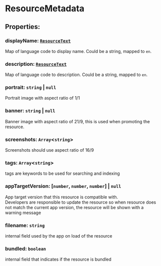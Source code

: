 # **ResourceMetadata**
## **Properties**:
### displayName: [`ResourceText`](./ResourceText)
Map of language code to display name. Could be a string, mapped to `en`.
### description: [`ResourceText`](./ResourceText)
Map of language code to description. Could be a string, mapped to `en`.
### portrait: `string` | `null`
Portrait image with aspect ratio of 1/1
### banner: `string` | `null`
Banner image with aspect ratio of 21/9, this is used when promoting the resource.
### screenshots: `Array`<`string`>
Screenshots should use aspect ratio of 16/9
### tags: `Array`<`string`>
tags are keywords to be used for searching and indexing
### appTargetVersion: [`number`, `number`, `number`] | `null`
App target version that this resource is compatible with.\
Developers are responsible to update the resource so when resource does not
match the current app version, the resource will be shown with a warning message
### filename: `string`
internal field used by the app on load of the resource
### bundled: `boolean`
internal field that indicates if the resource is bundled